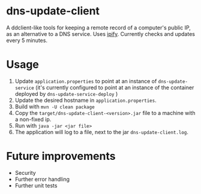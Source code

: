 # dns-update-client
A ddclient-like tools for keeping a remote record of a computer's public IP, as an alternative to a DNS service. Uses [ipify](https://www.ipify.org/). Currently checks and updates every 5 minutes.

# Usage
1. Update ```application.properties``` to point at an instance of ```dns-update-service``` (it's currently configured to point at an instance of the container deployed by ```dns-update-service-deploy``` )
2. Update the desired hostname in ```application.properties```.
3. Build with ```mvn -U clean package```
4. Copy the ```target/dns-update-client-<version>.jar``` file to a machine with a non-fixed ip.
5. Run with ```java -jar <jar file>```
6. The application will log to a file, next to the jar ```dns-update-client.log```.

# Future improvements
* Security
* Further error handling
* Further unit tests

